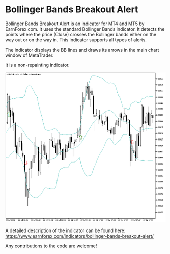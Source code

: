 # Bollinger Bands Breakout Alert

Bollinger Bands Breakout Alert is an indicator for MT4 and MT5 by EarnForex.com. It uses the standard Bollinger Bands indicator. It detects the points where the price (Close) crosses the Bollinger bands either on the way out or on the way in. This indicator supports all types of alerts.

The indicator displays the BB lines and draws its arrows in the main chart window of MetaTrader.

It is a non-repainting indicator.

![Examples of BB breakout signals on USD/CHF in MT5](https://github.com/EarnForex/Bollinger-Bands-Breakout-Alert/blob/main/README_Images/bb-breakout-alerts-mt5.png)

A detailed description of the indicator can be found here:
https://www.earnforex.com/indicators/bollinger-bands-breakout-alert/

Any contributions to the code are welcome!
